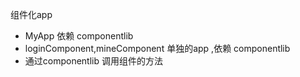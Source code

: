 组件化app
- MyApp 依赖 componentlib
- loginComponent,mineComponent 单独的app ,依赖 componentlib
- 通过componentlib 调用组件的方法